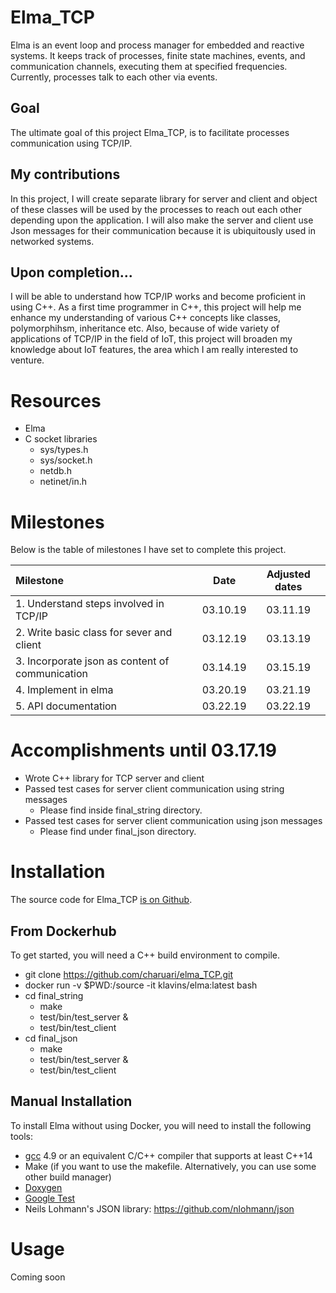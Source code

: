 Elma_TCP
===

Elma is an event loop and process manager for embedded and reactive systems. It keeps track of processes, finite state machines, events, and communication channels, executing them at specified frequencies. Currently, processes talk to each other via events.

Goal
----

The ultimate goal of this project Elma_TCP, is to facilitate processes communication using TCP/IP. 

My contributions
------

In this project, I will create separate library for server and client and object of these classes will be used by the processes to reach out each other depending upon the application. I will also make the server and client use Json messages for their communication because it is ubiquitously used in networked systems. 

Upon completion...
------

I will be able to understand how TCP/IP works and become proficient in using C++. As a first time programmer in C++, this project will help me enhance my understanding of various C++ concepts like classes, polymorphihsm, inheritance etc. Also, because of wide variety of applications of TCP/IP in the field of IoT, this project will broaden my knowledge about IoT features, the area which I am really interested to venture.

Resources
====

- Elma
- C socket libraries 
    - sys/types.h
    - sys/socket.h
    - netdb.h
    - netinet/in.h

Milestones
====
Below is the table of milestones I have set to complete this project.

|Milestone                                          | Date   |  Adjusted dates|
|:---                                               | :---:  |   :---:        |
|1. Understand steps involved in TCP/IP             |03.10.19|03.11.19        |
|2. Write basic class for sever and client          |03.12.19|03.13.19        |
|3. Incorporate json as content of communication    |03.14.19|03.15.19        |
|4. Implement in elma                               |03.20.19|03.21.19        |
|5. API documentation                               |03.22.19|03.22.19        |

Accomplishments until 03.17.19
===
- Wrote C++ library for TCP server and client 
- Passed test cases for server client communication using string messages
    - Please find inside final_string directory.
- Passed test cases for server client communication using json messages
    - Please find under final_json directory.

Installation
===

The source code for Elma_TCP [is on Github](https://github.com/charuari/elma_TCP).

From Dockerhub
---

To get started, you will need a C++ build environment to compile.
- git clone https://github.com/charuari/elma_TCP.git
- docker run -v $PWD:/source -it klavins/elma:latest bash
- cd final_string
    - make 
    - test/bin/test_server &
    - test/bin/test_client
- cd final_json
    - make 
    - test/bin/test_server &
    - test/bin/test_client 
    

Manual Installation
---

To install Elma without using Docker, you will need to install the following tools:
- [gcc](https://gcc.gnu.org/) 4.9 or an equivalent C/C++ compiler that supports at least C++14
- Make (if you want to use the makefile. Alternatively, you can use some other build manager)
- [Doxygen](http://www.doxygen.nl/)
- [Google Test](https://github.com/google/googletest)
- Neils Lohmann's JSON library: https://github.com/nlohmann/json

Usage
===

Coming soon


